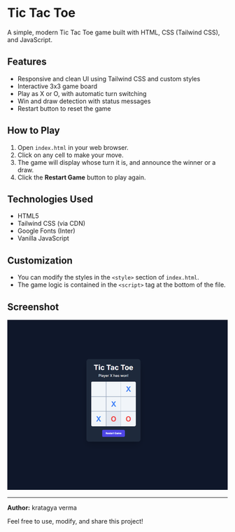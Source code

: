 # Tic Tac Toe

A simple, modern Tic Tac Toe game built with HTML, CSS (Tailwind CSS), and JavaScript.

## Features
- Responsive and clean UI using Tailwind CSS and custom styles
- Interactive 3x3 game board
- Play as X or O, with automatic turn switching
- Win and draw detection with status messages
- Restart button to reset the game

## How to Play
1. Open `index.html` in your web browser.
2. Click on any cell to make your move.
3. The game will display whose turn it is, and announce the winner or a draw.
4. Click the **Restart Game** button to play again.

## Technologies Used
- HTML5
- Tailwind CSS (via CDN)
- Google Fonts (Inter)
- Vanilla JavaScript

## Customization
- You can modify the styles in the `<style>` section of `index.html`.
- The game logic is contained in the `<script>` tag at the bottom of the file.

## Screenshot
![Tic Tac Toe Screenshot](tictactoe.png)

---

**Author:** kratagya verma


Feel free to use, modify, and share this project!

